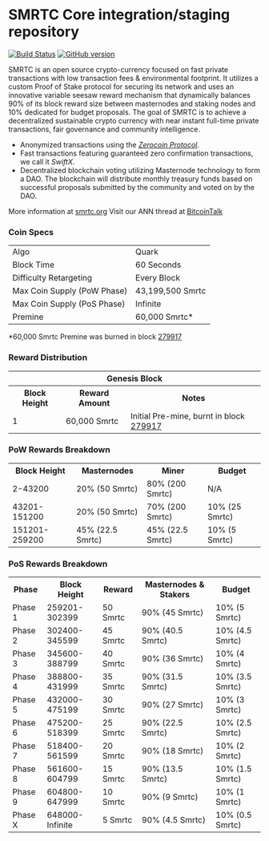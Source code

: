 SMRTC Core integration/staging repository
=====================================

[![Build Status](https://travis-ci.org/SMRTC-Project/SMRTC.svg?branch=master)](https://travis-ci.org/SMRTC-Project/SMRTC) [![GitHub version](https://badge.fury.io/gh/SMRTC-Project%2FSMRTC.svg)](https://badge.fury.io/gh/SMRTC-Project%2FSMRTC)

SMRTC is an open source crypto-currency focused on fast private transactions with low transaction fees & environmental footprint.  It utilizes a custom Proof of Stake protocol for securing its network and uses an innovative variable seesaw reward mechanism that dynamically balances 90% of its block reward size between masternodes and staking nodes and 10% dedicated for budget proposals. The goal of SMRTC is to achieve a decentralized sustainable crypto currency with near instant full-time private transactions, fair governance and community intelligence.
- Anonymized transactions using the [_Zerocoin Protocol_](http://www.smrtc.org/zpiv).
- Fast transactions featuring guaranteed zero confirmation transactions, we call it _SwiftX_.
- Decentralized blockchain voting utilizing Masternode technology to form a DAO. The blockchain will distribute monthly treasury funds based on successful proposals submitted by the community and voted on by the DAO.

More information at [smrtc.org](http://www.smrtc.org) Visit our ANN thread at [BitcoinTalk](http://www.bitcointalk.org/index.php?topic=1262920)

### Coin Specs
<table>
<tr><td>Algo</td><td>Quark</td></tr>
<tr><td>Block Time</td><td>60 Seconds</td></tr>
<tr><td>Difficulty Retargeting</td><td>Every Block</td></tr>
<tr><td>Max Coin Supply (PoW Phase)</td><td>43,199,500 Smrtc</td></tr>
<tr><td>Max Coin Supply (PoS Phase)</td><td>Infinite</td></tr>
<tr><td>Premine</td><td>60,000 Smrtc*</td></tr>
</table>

*60,000 Smrtc Premine was burned in block [279917](http://www.presstab.pw/phpexplorer/SMRTC/block.php?blockhash=206d9cfe859798a0b0898ab00d7300be94de0f5469bb446cecb41c3e173a57e0)

### Reward Distribution

<table>
<th colspan=4>Genesis Block</th>
<tr><th>Block Height</th><th>Reward Amount</th><th>Notes</th></tr>
<tr><td>1</td><td>60,000 Smrtc</td><td>Initial Pre-mine, burnt in block <a href="http://www.presstab.pw/phpexplorer/SMRTC/block.php?blockhash=206d9cfe859798a0b0898ab00d7300be94de0f5469bb446cecb41c3e173a57e0">279917</a></td></tr>
</table>

### PoW Rewards Breakdown

<table>
<th>Block Height</th><th>Masternodes</th><th>Miner</th><th>Budget</th>
<tr><td>2-43200</td><td>20% (50 Smrtc)</td><td>80% (200 Smrtc)</td><td>N/A</td></tr>
<tr><td>43201-151200</td><td>20% (50 Smrtc)</td><td>70% (200 Smrtc)</td><td>10% (25 Smrtc)</td></tr>
<tr><td>151201-259200</td><td>45% (22.5 Smrtc)</td><td>45% (22.5 Smrtc)</td><td>10% (5 Smrtc)</td></tr>
</table>

### PoS Rewards Breakdown

<table>
<th>Phase</th><th>Block Height</th><th>Reward</th><th>Masternodes & Stakers</th><th>Budget</th>
<tr><td>Phase 1</td><td>259201-302399</td><td>50 Smrtc</td><td>90% (45 Smrtc)</td><td>10% (5 Smrtc)</td></tr>
<tr><td>Phase 2</td><td>302400-345599</td><td>45 Smrtc</td><td>90% (40.5 Smrtc)</td><td>10% (4.5 Smrtc)</td></tr>
<tr><td>Phase 3</td><td>345600-388799</td><td>40 Smrtc</td><td>90% (36 Smrtc)</td><td>10% (4 Smrtc)</td></tr>
<tr><td>Phase 4</td><td>388800-431999</td><td>35 Smrtc</td><td>90% (31.5 Smrtc)</td><td>10% (3.5 Smrtc)</td></tr>
<tr><td>Phase 5</td><td>432000-475199</td><td>30 Smrtc</td><td>90% (27 Smrtc)</td><td>10% (3 Smrtc)</td></tr>
<tr><td>Phase 6</td><td>475200-518399</td><td>25 Smrtc</td><td>90% (22.5 Smrtc)</td><td>10% (2.5 Smrtc)</td></tr>
<tr><td>Phase 7</td><td>518400-561599</td><td>20 Smrtc</td><td>90% (18 Smrtc)</td><td>10% (2 Smrtc)</td></tr>
<tr><td>Phase 8</td><td>561600-604799</td><td>15 Smrtc</td><td>90% (13.5 Smrtc)</td><td>10% (1.5 Smrtc)</td></tr>
<tr><td>Phase 9</td><td>604800-647999</td><td>10 Smrtc</td><td>90% (9 Smrtc)</td><td>10% (1 Smrtc)</td></tr>
<tr><td>Phase X</td><td>648000-Infinite</td><td>5 Smrtc</td><td>90% (4.5 Smrtc)</td><td>10% (0.5 Smrtc)</td></tr>
</table>

